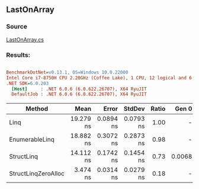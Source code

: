 ﻿## LastOnArray

### Source
[LastOnArray.cs](../../src/StructLinq.Benchmark/LastOnArray.cs)

### Results:
``` ini

BenchmarkDotNet=v0.13.1, OS=Windows 10.0.22000
Intel Core i7-8750H CPU 2.20GHz (Coffee Lake), 1 CPU, 12 logical and 6 physical cores
.NET SDK=6.0.203
  [Host]     : .NET 6.0.6 (6.0.622.26707), X64 RyuJIT
  DefaultJob : .NET 6.0.6 (6.0.622.26707), X64 RyuJIT


```
|              Method |      Mean |     Error |    StdDev | Ratio |  Gen 0 | Allocated |
|-------------------- |----------:|----------:|----------:|------:|-------:|----------:|
|                Linq | 19.279 ns | 0.0894 ns | 0.0793 ns |  1.00 |      - |         - |
|      EnumerableLinq | 18.882 ns | 0.3072 ns | 0.2873 ns |  0.98 |      - |         - |
|          StructLinq | 14.112 ns | 0.1742 ns | 0.1454 ns |  0.73 | 0.0068 |      32 B |
| StructLinqZeroAlloc |  3.474 ns | 0.0314 ns | 0.0279 ns |  0.18 |      - |         - |
